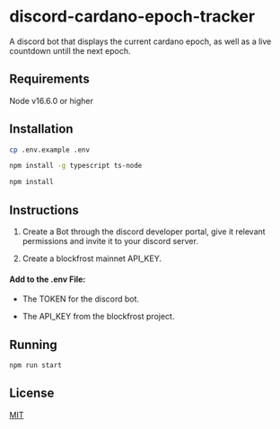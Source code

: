 # discord-cardano-epoch-tracker

A discord bot that displays the current cardano epoch, as well as a live countdown untill the next epoch.

## Requirements

Node v16.6.0 or higher
## Installation

```bash
cp .env.example .env
```

```bash
npm install -g typescript ts-node
```

```bash
npm install
```

## Instructions

1. Create a Bot through the discord developer portal, give it relevant permissions and invite it to your discord server.

2. Create a blockfrost mainnet API_KEY.

#### Add to the .env File:

- The TOKEN for the discord bot.

- The API_KEY from the blockfrost project.

## Running

```bash
npm run start
```

## License
[MIT](https://choosealicense.com/licenses/mit/)
